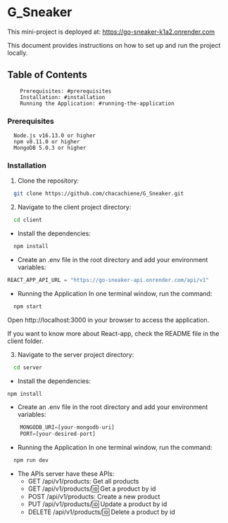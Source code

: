 # G_Sneaker
This mini-project is deployed at: https://go-sneaker-k1a2.onrender.com

This document provides instructions on how to set up and run the project locally.

## Table of Contents
```
    Prerequisites: #prerequisites
    Installation: #installation
    Running the Application: #running-the-application
```
### Prerequisites
```
  Node.js v16.13.0 or higher
  npm v8.11.0 or higher
  MongoDB 5.0.3 or higher
```
### Installation
1. Clone the repository:
```bash
  git clone https://github.com/chacachiene/G_Sneaker.git
```

2. Navigate to the client project directory:
```bash
  cd client
```
- Install the dependencies:
```bash
  npm install
```
- Create an .env file in the root directory and add your environment variables:
``` javascript
REACT_APP_API_URL = "https://go-sneaker-api.onrender.com/api/v1"
```
- Running the Application
In one terminal window, run the command:
```bash
  npm start 
```

Open http://localhost:3000 in your browser to access the application.

If you want to know more about React-app, check the README file in the client folder.

3. Navigate to the server project directory:
```bash
  cd server
```
- Install the dependencies:
```bash
npm install
```
- Create an .env file in the root directory and add your environment variables:
```javascript
    MONGODB_URI=[your-mongodb-uri]
    PORT=[your-desired-port]
```
- Running the Application
In one terminal window, run the command:
```bash
  npm run dev
```
- The APIs server have these APIs:
    + GET /api/v1/products: Get all products
    + GET /api/v1/products/:id: Get a product by id
    + POST /api/v1/products: Create a new product
    + PUT /api/v1/products/:id: Update a product by id
    + DELETE /api/v1/products/:id: Delete a product by id
